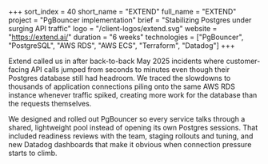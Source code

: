 +++
sort_index = 40
short_name = "EXTEND"
full_name = "EXTEND"
project = "PgBouncer implementation"
brief = "Stabilizing Postgres under surging API traffic"
logo = "/client-logos/extend.svg"
website = "https://extend.ai/"
duration = "6 weeks"
technologies = ["PgBouncer", "PostgreSQL", "AWS RDS", "AWS ECS", "Terraform", "Datadog"]
+++

Extend called us in after back-to-back May 2025 incidents where customer-facing API calls jumped from seconds to minutes even though their Postgres database still had headroom. We traced the slowdowns to thousands of application connections piling onto the same AWS RDS instance whenever traffic spiked, creating more work for the database than the requests themselves.

We designed and rolled out PgBouncer so every service talks through a shared, lightweight pool instead of opening its own Postgres sessions. That included readiness reviews with the team, staging rollouts and tuning, and new Datadog dashboards that make it obvious when connection pressure starts to climb.
